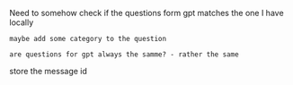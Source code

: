 Need to somehow check if the questions form gpt matches the one I have locally

    maybe add some category to the question

    are questions for gpt always the samme? - rather the same

store the message id
